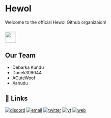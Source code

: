 # Hewol
Welcome to the official Hewol Github organizaion!
### <img height="35" src="https://komarev.com/ghpvc/?username=hewol&style=for-the-badge&color=grey"  />
## Our Team
* Debarka Kundu
* Danek309044
* ACuteWoof
* Xanudu
## 🔗 Links
[![discord](https://img.shields.io/badge/Discord-7289da?style=for-the-badge&logo=Discord&logoColor=white)](https://discord.gg/haTmcAtKCP)
[![email](https://img.shields.io/badge/Email-0A66C2?style=for-the-badge&l)](mailto:hewol@proton.me)
[![twitter](https://img.shields.io/badge/twitter-1DA1F2?style=for-the-badge&logo=twitter&logoColor=white)](https://twitter.com/hewolSP)
[![yt](https://img.shields.io/badge/youtube-FF0000?style=for-the-badge&logo=youtube&logoColor=white)](https://www.youtube.com/@Hewol)
[![web](https://img.shields.io/badge/Website-grey?style=for-the-badge&logo=website&logoColor=white)](https://hewol.github.io/)

